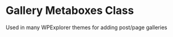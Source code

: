 Gallery Metaboxes Class
========================

Used in many WPExplorer themes for adding post/page galleries
